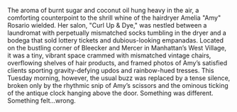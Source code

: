 The aroma of burnt sugar and coconut oil hung heavy in the air, a comforting counterpoint to the shrill whine of the hairdryer Amelia "Amy" Rosario wielded.  Her salon, "Curl Up & Dye," was nestled between a laundromat with perpetually mismatched socks tumbling in the dryer and a bodega that sold lottery tickets and dubious-looking empanadas.  Located on the bustling corner of Bleecker and Mercer in Manhattan’s West Village, it was a tiny, vibrant space crammed with mismatched vintage chairs, overflowing shelves of hair products, and framed photos of Amy’s satisfied clients sporting gravity-defying updos and rainbow-hued tresses.  This Tuesday morning, however, the usual buzz was replaced by a tense silence, broken only by the rhythmic snip of Amy’s scissors and the ominous ticking of the antique clock hanging above the door.  Something was different.  Something felt…wrong.
